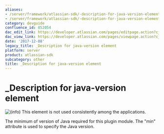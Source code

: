 ```yaml
---
aliases:
- /server/framework/atlassian-sdk/-description-for-java-version-element-852054.html
- /server/framework/atlassian-sdk/-description-for-java-version-element-852054.md
category: devguide
confluence_id: 852054
dac_edit_link: https://developer.atlassian.com/pages/editpage.action?cjm=wozere&pageId=852054
dac_view_link: https://developer.atlassian.com/pages/viewpage.action?cjm=wozere&pageId=852054
date: '2017-12-08'
legacy_title: _Description for java-version element
platform: server
product: atlassian-sdk
subcategory: other
title: _Description for java-version element
---
```

# \_Description for java-version element

![(info)](/server/framework/atlassian-sdk/images/icons/emoticons/information.png) This element is not used consistently among the applications.

The minimum of version of Java required for this plugin module. The "min" attribute is used to specify the Java version.
